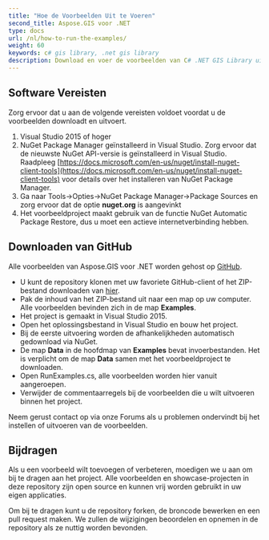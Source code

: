 ```yaml
---
title: "Hoe de Voorbeelden Uit te Voeren"
second_title: Aspose.GIS voor .NET 
type: docs
url: /nl/how-to-run-the-examples/
weight: 60
keywords: c# gis library, .net gis library
description: Download en voer de voorbeelden van C# .NET GIS Library uit van GitHub met behulp van NuGet Package Manager in Visual Studio.
---
```


## **Software Vereisten**
Zorg ervoor dat u aan de volgende vereisten voldoet voordat u de voorbeelden downloadt en uitvoert.

1. Visual Studio 2015 of hoger
1. NuGet Package Manager geïnstalleerd in Visual Studio. Zorg ervoor dat de nieuwste NuGet API-versie is geïnstalleerd in Visual Studio. Raadpleeg [https://docs.microsoft.com/en-us/nuget/install-nuget-client-tools](https://docs.microsoft.com/en-us/nuget/install-nuget-client-tools) voor details over het installeren van NuGet Package Manager.
1. Ga naar Tools->Opties->NuGet Package Manager->Package Sources en zorg ervoor dat de optie **nuget.org** is aangevinkt
1. Het voorbeeldproject maakt gebruik van de functie NuGet Automatic Package Restore, dus u moet een actieve internetverbinding hebben.
## **Downloaden van GitHub**
Alle voorbeelden van Aspose.GIS voor .NET worden gehost op [GitHub](https://github.com/aspose-GIS/Aspose.GIS-for-.NET).

- U kunt de repository klonen met uw favoriete GitHub-client of het ZIP-bestand downloaden van [hier](https://github.com/aspose-gis/Aspose.GIS-for-.NET/archive/master.zip).
- Pak de inhoud van het ZIP-bestand uit naar een map op uw computer. Alle voorbeelden bevinden zich in de map **Examples**.
- Het project is gemaakt in Visual Studio 2015.
- Open het oplossingsbestand in Visual Studio en bouw het project.
- Bij de eerste uitvoering worden de afhankelijkheden automatisch gedownload via NuGet.
- De map **Data** in de hoofdmap van **Examples** bevat invoerbestanden. Het is verplicht om de map **Data** samen met het voorbeeldproject te downloaden.
- Open RunExamples.cs, alle voorbeelden worden hier vanuit aangeroepen.
- Verwijder de commentaarregels bij de voorbeelden die u wilt uitvoeren binnen het project.

Neem gerust contact op via onze Forums als u problemen ondervindt bij het instellen of uitvoeren van de voorbeelden.
## **Bijdragen**
Als u een voorbeeld wilt toevoegen of verbeteren, moedigen we u aan om bij te dragen aan het project. Alle voorbeelden en showcase-projecten in deze repository zijn open source en kunnen vrij worden gebruikt in uw eigen applicaties.

Om bij te dragen kunt u de repository forken, de broncode bewerken en een pull request maken. We zullen de wijzigingen beoordelen en opnemen in de repository als ze nuttig worden bevonden.

